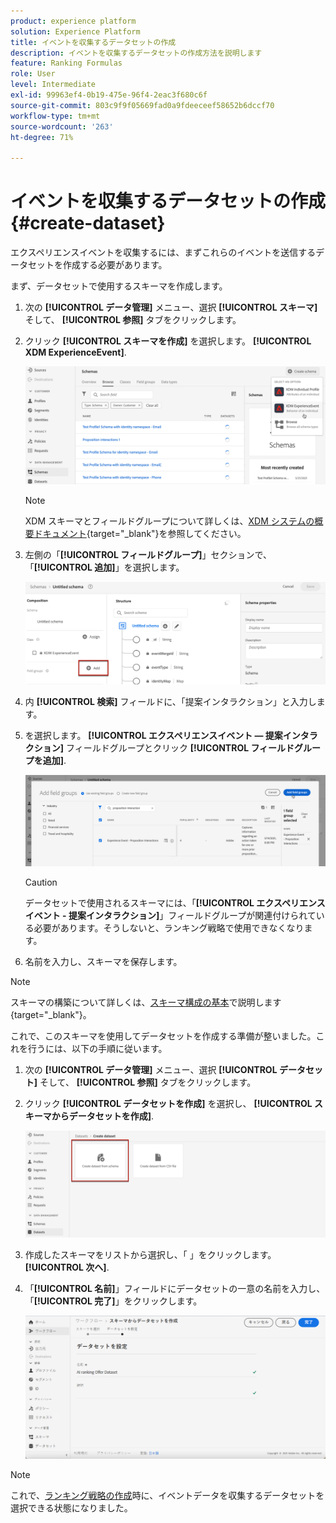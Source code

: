 ```yaml
---
product: experience platform
solution: Experience Platform
title: イベントを収集するデータセットの作成
description: イベントを収集するデータセットの作成方法を説明します
feature: Ranking Formulas
role: User
level: Intermediate
exl-id: 99963ef4-0b19-475e-96f4-2eac3f680c6f
source-git-commit: 803c9f9f05669fad0a9fdeeceef58652b6dccf70
workflow-type: tm+mt
source-wordcount: '263'
ht-degree: 71%

---
```


# イベントを収集するデータセットの作成 {#create-dataset}

エクスペリエンスイベントを収集するには、まずこれらのイベントを送信するデータセットを作成する必要があります。

まず、データセットで使用するスキーマを作成します。

1. 次の **[!UICONTROL データ管理]** メニュー、選択 **[!UICONTROL スキーマ]** そして、 **[!UICONTROL 参照]** タブをクリックします。

1. クリック **[!UICONTROL スキーマを作成]** を選択します。 **[!UICONTROL XDM ExperienceEvent]**.

   ![](../assets/ai-ranking-xdm-event.png)

   >[!NOTE]
   >
   >XDM スキーマとフィールドグループについて詳しくは、[XDM システムの概要ドキュメント](https://experienceleague.adobe.com/docs/experience-platform/xdm/home.html?lang=ja){target="_blank"}を参照してください。

1. 左側の「**[!UICONTROL フィールドグループ]**」セクションで、「**[!UICONTROL 追加]**」を選択します。

   ![](../assets/ai-ranking-fields-groups.png)

1. 内 **[!UICONTROL 検索]** フィールドに、「提案インタラクション」と入力します。

1. を選択します。 **[!UICONTROL エクスペリエンスイベント — 提案インタラクション]** フィールドグループとクリック **[!UICONTROL フィールドグループを追加]**.

   ![](../assets/ai-ranking-add-field-group.png)

   >[!CAUTION]
   >
   >データセットで使用されるスキーマには、「**[!UICONTROL エクスペリエンスイベント - 提案インタラクション]**」フィールドグループが関連付けられている必要があります。そうしないと、ランキング戦略で使用できなくなります。

1. 名前を入力し、スキーマを保存します。

>[!NOTE]
>
>スキーマの構築について詳しくは、[スキーマ構成の基本](https://experienceleague.adobe.com/docs/experience-platform/xdm/schema/composition.html?lang=ja#understanding-schemas)で説明します{target="_blank"}。

これで、このスキーマを使用してデータセットを作成する準備が整いました。これを行うには、以下の手順に従います。

1. 次の **[!UICONTROL データ管理]** メニュー、選択 **[!UICONTROL データセット]** そして、 **[!UICONTROL 参照]** タブをクリックします。

1. クリック **[!UICONTROL データセットを作成]** を選択し、 **[!UICONTROL スキーマからデータセットを作成]**.

   ![](../assets/ai-ranking-create-dataset-from-schema.png)

1. 作成したスキーマをリストから選択し、「 」をクリックします。 **[!UICONTROL 次へ]**.

1. 「**[!UICONTROL 名前]**」フィールドにデータセットの一意の名前を入力し、「**[!UICONTROL 完了]**」をクリックします。

   ![](../assets/ai-ranking-dataset-name.png)

>[!NOTE]
>
>これで、[ランキング戦略の作成](#create-ranking-strategy)時に、イベントデータを収集するデータセットを選択できる状態になりました。
